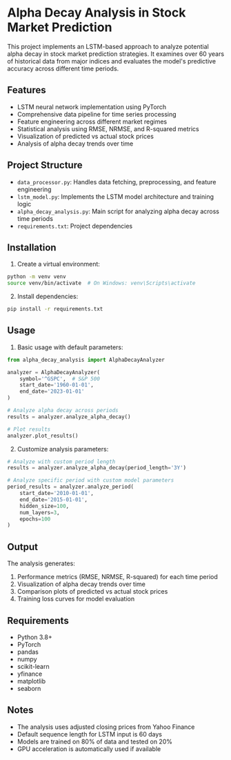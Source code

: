 # Alpha Decay Analysis in Stock Market Prediction

This project implements an LSTM-based approach to analyze potential alpha decay in stock market prediction strategies. It examines over 60 years of historical data from major indices and evaluates the model's predictive accuracy across different time periods.

## Features

- LSTM neural network implementation using PyTorch
- Comprehensive data pipeline for time series processing
- Feature engineering across different market regimes
- Statistical analysis using RMSE, NRMSE, and R-squared metrics
- Visualization of predicted vs actual stock prices
- Analysis of alpha decay trends over time

## Project Structure

- `data_processor.py`: Handles data fetching, preprocessing, and feature engineering
- `lstm_model.py`: Implements the LSTM model architecture and training logic
- `alpha_decay_analysis.py`: Main script for analyzing alpha decay across time periods
- `requirements.txt`: Project dependencies

## Installation

1. Create a virtual environment:
```bash
python -m venv venv
source venv/bin/activate  # On Windows: venv\Scripts\activate
```

2. Install dependencies:
```bash
pip install -r requirements.txt
```

## Usage

1. Basic usage with default parameters:
```python
from alpha_decay_analysis import AlphaDecayAnalyzer

analyzer = AlphaDecayAnalyzer(
    symbol='^GSPC',  # S&P 500
    start_date='1960-01-01',
    end_date='2023-01-01'
)

# Analyze alpha decay across periods
results = analyzer.analyze_alpha_decay()

# Plot results
analyzer.plot_results()
```

2. Customize analysis parameters:
```python
# Analyze with custom period length
results = analyzer.analyze_alpha_decay(period_length='3Y')

# Analyze specific period with custom model parameters
period_results = analyzer.analyze_period(
    start_date='2010-01-01',
    end_date='2015-01-01',
    hidden_size=100,
    num_layers=3,
    epochs=100
)
```

## Output

The analysis generates:
1. Performance metrics (RMSE, NRMSE, R-squared) for each time period
2. Visualization of alpha decay trends over time
3. Comparison plots of predicted vs actual stock prices
4. Training loss curves for model evaluation

## Requirements

- Python 3.8+
- PyTorch
- pandas
- numpy
- scikit-learn
- yfinance
- matplotlib
- seaborn

## Notes

- The analysis uses adjusted closing prices from Yahoo Finance
- Default sequence length for LSTM input is 60 days
- Models are trained on 80% of data and tested on 20%
- GPU acceleration is automatically used if available
